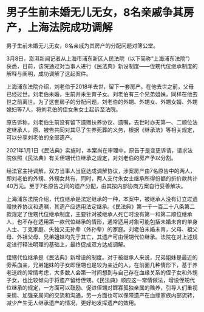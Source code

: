 # 男子生前未婚无儿无女，8名亲戚争其房产，上海法院成功调解

男子生前未婚无儿无女，8名亲戚为其房产的分配问题对簿公堂。

3月8日，澎湃新闻记者从上海市浦东新区人民法院（以下简称“上海浦东法院”）获悉，日前，该院通过对当事人进行《民法典》新设制度——侄甥代位继承制度的解释与阐明，成功调解了这起案件。

上海浦东法院介绍，刘老伯于2018年去世，留下一套房产。在他去世之前，父母已经过世。刘老伯未婚，生前并未生育子女。刘老伯有三个兄弟姐妹，同样在他去世之前离世。为了这套房子的分配问题，刘老伯的外甥、外甥女、外甥女婿、外甥媳妇等7人，将刘老伯的侄女朱女士起诉至法院。

原告诉称，刘老伯生前没有留下遗赠扶养协议、遗嘱，去世时亦无第一、二顺位法定继承人，原、被告共同对其尽了生养死葬的义务，根据《继承法》等相关规定，可以分享刘老伯的全部遗产。

2021年1月1日《民法典》实施时，本案尚在审理中。原告于是变更诉请，请求法院依照《民法典》有关侄甥代位继承之规定，对刘老伯的房产予以分割。

经法官主持调解，双方当事人当庭达成调解协议，涉案房产由7名原告中的两人，即刘老伯的外甥、外甥女共有，同时，两人支付朱女士继承所得份额的折价款共计40万元。至于7名原告之间的遗产分配，由其按内部协商方案自行妥善解决。

上海浦东法院介绍，代位继承是法定继承的一种，本案中，被继承人没有订立过遗赠扶养协议和遗嘱，其遗产应适用法定继承。《民法典》第一千一百二十八条第二款规定了侄甥代位继承制度，主要针对被继承人死亡时没有第一和第二顺位继承人，也不存在适用第一款代位继承的情形，通常适用对象可能包括未婚未育的单身人士、丁克家庭、失独又无孙辈（外孙辈）的家庭。刘老伯未婚未育，父母、祖父母、外祖父母、兄弟姐妹均先于其亡，其遗产可由侄甥代位继承。法院在对上述规定进行释法明理的基础上，最终促成双方达成调解。

侄甥代位继承是《民法典》新增设的制度。对于被继承人来说，兄弟姐妹是最近的旁系血亲，兄弟姐妹的子女即侄甥也是较为亲近的人，在前面几种情形下，基于养老送终的常情考虑，大多数人会第一时间想到与自己存在血缘关系的侄子女和外甥子女，也比较倾向于将遗产留给侄甥。《民法典》顺应这一常情做法，增设侄甥代位继承的规定，一方面可以鼓励、促进侄甥对鳏寡孤独亲属的赡养，引导人们重视亲情、加强亲属间的交流和沟通，另一方面也可以保障遗产在血缘家族内部流转，减少产生无人继承遗产的情况，更好地发挥遗产的效用。

